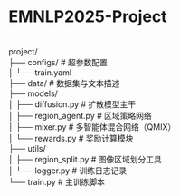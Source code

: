 # EMNLP2025-Project

<br> project/
<br> ├── configs/                # 超参数配置
<br> │        └── train.yaml
<br> ├── data/                   # 数据集与文本描述
<br> ├── models/
<br> │        ├── diffusion.py        # 扩散模型主干
<br> │        ├── region_agent.py     # 区域策略网络
<br> │        ├── mixer.py            # 多智能体混合网络（QMIX）
<br> │        └── rewards.py          # 奖励计算模块
<br> ├── utils/
<br> │        ├── region_split.py     # 图像区域划分工具
<br> │        └── logger.py           # 训练日志记录
<br> └── train.py                # 主训练脚本
